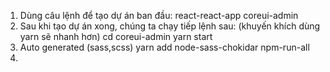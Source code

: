1. Dùng câu lệnh để tạo dự án ban đầu:
    react-react-app coreui-admin
2. Sau khi tạo dự án xong, chúng ta chạy tiếp lệnh sau: (khuyến khích dùng yarn sẽ nhanh hơn)
    cd coreui-admin
    yarn start
3. Auto generated (sass,scss)
    yarn add node-sass-chokidar npm-run-all
4.     